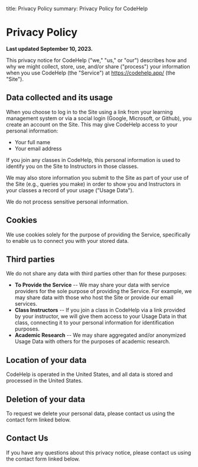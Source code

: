 title:  Privacy Policy
summary:  Privacy Policy for CodeHelp

# Privacy Policy

**Last updated September 10, 2023.**

This privacy notice for CodeHelp ("we," "us," or "our") describes how and why we might collect, store, use, and/or share ("process") your information when you use CodeHelp (the "Service") at https://codehelp.app/ (the "Site").


## Data collected and its usage

When you choose to log in to the Site using a link from your learning management system or via a social login (Google, Microsoft, or Github), you create an account on the Site.
This may give CodeHelp access to your personal information:

 * Your full name
 * Your email address

If you join any classes in CodeHelp, this personal information is used to identify you on the Site to Instructors in those classes.

We may also store information you submit to the Site as part of your use of the Site (e.g., queries you make) in order to show you and Instructors in your classes a record of your usage ("Usage Data").

We do not process sensitive personal information.


## Cookies

We use cookies solely for the purpose of providing the Service, specifically to enable us to connect you with your stored data.


## Third parties

We do not share any data with third parties other than for these purposes:

 * **To Provide the Service** -- We may share your data with service providers for the sole purpose of providing the Service.  For example, we may share data with those who host the Site or provide our email services.
 * **Class Instructors** -- If you join a class in CodeHelp via a link provided by your instructor, we will give them access to your Usage Data in that class, connecting it to your personal information for identification purposes.
 * **Academic Research** -- We may share aggregated and/or anonymized Usage Data with others for the purposes of academic research.


## Location of your data

CodeHelp is operated in the United States, and all data is stored and processed in the United States.


## Deletion of your data

To request we delete your personal data, please contact us using the contact form linked below.


## Contact Us

If you have any questions about this privacy notice, please contact us using the contact form linked below.

